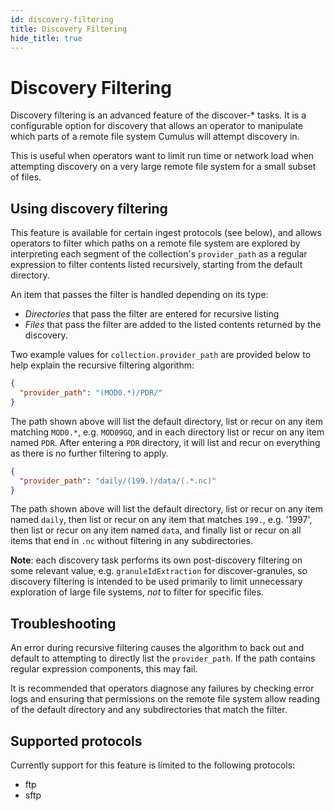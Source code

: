 ```yaml
---
id: discovery-filtering
title: Discovery Filtering
hide_title: true
---
```


# Discovery Filtering

Discovery filtering is an advanced feature of the discover-* tasks.
It is a configurable option for discovery that allows an operator to manipulate which parts of a
remote file system Cumulus will attempt discovery in.

This is useful when operators want to limit run time or network load when attempting discovery on a
very large remote file system for a small subset of files.

## Using discovery filtering

This feature is available for certain ingest protocols (see below), and allows operators
to filter which paths on a remote file system are explored by interpreting each segment of the
collection's `provider_path` as a regular expression to filter contents listed recursively,
starting from the default directory.

An item that passes the filter is handled depending on its type:

- *Directories* that pass the filter are entered for recursive listing
- *Files* that pass the filter are added to the listed contents returned by the discovery.

Two example values for `collection.provider_path` are provided below to help explain the recursive filtering algorithm:

```json
{
  "provider_path": "(MOD0.*)/PDR/"
}
```

The path shown above will list the default directory, list or recur on any item matching `MOD0.*`,
e.g. `MOD09GQ`, and in each directory list or recur on any item named `PDR`. After entering a `PDR`
directory, it will list and recur on everything as there is no further filtering to apply.

```json
{
  "provider_path": "daily/(199.)/data/(.*.nc)"
}
```

The path shown above will list the default directory, list or recur on any item named `daily`,
then list or recur on any item that matches `199.`, e.g. '1997', then list or recur on any item
named `data`, and finally list or recur on all items that end in `.nc` without filtering in any
subdirectories.

**Note**: each discovery task performs its own post-discovery filtering on some relevant
value, e.g. `granuleIdExtraction` for discover-granules, so discovery filtering is intended to
be used primarily to limit unnecessary exploration of large file systems, *not* to filter for
specific files.

## Troubleshooting

An error during recursive filtering causes the algorithm to back out and default to attempting to
directly list the `provider_path`. If the path contains regular expression components, this may fail.

It is recommended that operators diagnose any failures by checking error logs and ensuring that
permissions on the remote file system allow reading of the default directory and any subdirectories
that match the filter.

## Supported protocols

Currently support for this feature is limited to the following protocols:

- ftp
- sftp
